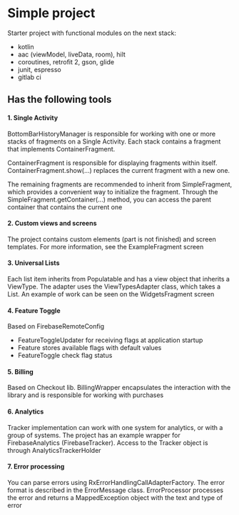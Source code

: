 # Simple project

Starter project with functional modules on the next stack:
+ kotlin
+ aac (viewModel, liveData, room), hilt
+ coroutines, retrofit 2, gson, glide
+ junit, espresso
+ gitlab ci

## Has the following tools

#### 1. Single Activity
BottomBarHistoryManager is responsible for working with one or more stacks of fragments on a Single Activity. 
Each stack contains a fragment that implements ContainerFragment.

ContainerFragment is responsible for displaying fragments within itself. ContainerFragment.show(...) replaces 
the current fragment with a new one.

The remaining fragments are recommended to inherit from SimpleFragment, which provides a convenient way 
to initialize the fragment. Through the SimpleFragment.getContainer(...) method, you can access the parent container 
that contains the current one

#### 2. Custom views and screens
The project contains custom elements (part is not finished) and screen templates. 
For more information, see the ExampleFragment screen

#### 3. Universal Lists
Each list item inherits from Populatable and has a view object that inherits a ViewType. 
The adapter uses the ViewTypesAdapter class, which takes a List<ViewType>. 
An example of work can be seen on the WidgetsFragment screen

#### 4. Feature Toggle
Based on FirebaseRemoteConfig
+ FeatureToggleUpdater for receiving flags at application startup
+ Feature stores available flags with default values
+ FeatureToggle check flag status

#### 5. Billing
Based on Checkout lib. 
BillingWrapper encapsulates the interaction with the library and is responsible for working with purchases

#### 6. Analytics
Tracker implementation can work with one system for analytics, or with a group of systems. 
The project has an example wrapper for FirebaseAnalytics (FirebaseTracker). 
Access to the Tracker object is through AnalyticsTrackerHolder

#### 7. Error processing
You can parse errors using RxErrorHandlingCallAdapterFactory. The error format is described in the ErrorMessage class.
ErrorProcessor processes the error and returns a MappedException object with the text and type of error